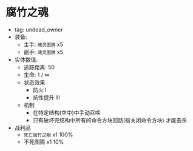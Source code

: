 # 腐竹之魂  
- tag: undead_owner  
- 装备:  
  - 主手: `魂灵图腾` x5    
  - 副手: `魂灵图腾` x5  
- 实体数值: 
  - 追踪距离: 50  
  - 生命: 1 / ∞  
  - 状态效果  
    - 防火 I  
    - 抗性提升 III  
  - 机制  
    - 在特定结构(空中)中手动召唤  
    - 只有破坏完结构中所有的命令方块回路(指关闭命令方块) 才能击杀  
- 战利品  
  - `死亡腐竹之眼` x1 100%  
  - 不死图腾 x1 10%  